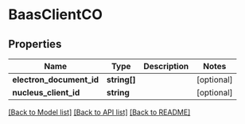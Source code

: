 # BaasClientCO

## Properties
Name | Type | Description | Notes
------------ | ------------- | ------------- | -------------
**electron_document_id** | **string[]** |  | [optional] 
**nucleus_client_id** | **string** |  | [optional] 

[[Back to Model list]](../README.md#documentation-for-models) [[Back to API list]](../README.md#documentation-for-api-endpoints) [[Back to README]](../README.md)


